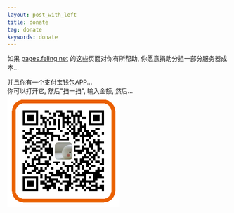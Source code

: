 ```yaml
---
layout: post_with_left
title: donate
tag: donate
keywords: donate
---
```

    
如果 [pages.feling.net](/) 的这些页面对你有所帮助, 你愿意捐助分担一部分服务器成本...
       
并且你有一个支付宝钱包APP...       
你可以打开它, 然后"扫一扫", 输入金额, 然后...       
![](/images/donate-alipay-small.png)
